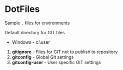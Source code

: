 # DotFiles

Sample `.` files for environments

Default directory for GIT files
* Windows - c:\user

1. **gitignore** - Files for GIT not to publish to repository
2. **gitconfig** - Global Git settings
3. **gitconfig-user** - User specific GIT settings
